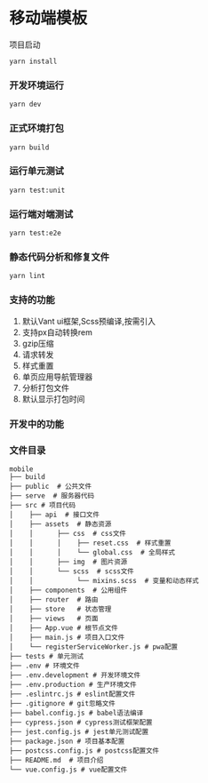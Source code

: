 # 移动端模板

项目启动

```
yarn install
```

### 开发环境运行
```
yarn dev
```

### 正式环境打包
```
yarn build
```

### 运行单元测试
```
yarn test:unit
```

### 运行端对端测试
```
yarn test:e2e
```

### 静态代码分析和修复文件
```
yarn lint
```
### 支持的功能

1. 默认Vant ui框架,Scss预编译,按需引入
2. 支持px自动转换rem
3. gzip压缩
4. 请求转发
5. 样式重置
6. 单页应用导航管理器
7. 分析打包文件
8. 默认显示打包时间

### 开发中的功能


### 文件目录
```
mobile
├── build 
├── public  # 公共文件
├── serve  # 服务器代码
├── src # 项目代码
│    ├── api  # 接口文件
│    ├── assets  # 静态资源
│    │      ├── css  # css文件
│    │      │    ├── reset.css  # 样式重置
│    │      │    └── global.css  # 全局样式
│    │      ├── img  # 图片资源
│    │      └── scss  # scss文件
│    │           └── mixins.scss  # 变量和动态样式
│    ├── components  # 公用组件
│    ├── router  # 路由
│    ├── store   # 状态管理
│    ├── views   # 页面
│    ├── App.vue # 根节点文件
│    ├── main.js # 项目入口文件
│    └── registerServiceWorker.js # pwa配置
├── tests # 单元测试
├── .env # 环境文件
├── .env.development # 开发环境文件
├── .env.production # 生产环境文件
├── .eslintrc.js # eslint配置文件
├── .gitignore # git忽略文件
├── babel.config.js # babel语法编译
├── cypress.json # cypress测试框架配置
├── jest.config.js # jest单元测试配置
├── package.json # 项目基本配置
├── postcss.config.js # postcss配置文件
├── README.md  # 项目介绍
└── vue.config.js # vue配置文件
```
